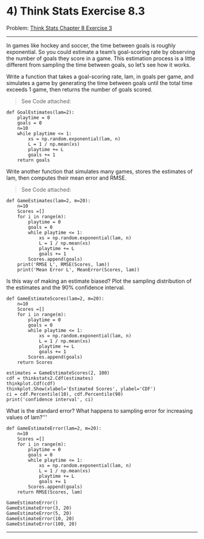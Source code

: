 # 4) Think Stats Exercise 8.3

Problem: [Think Stats Chapter 8 Exercise 3](http://greenteapress.com/thinkstats2/html/thinkstats2009.html#toc77)

---

In games like hockey and soccer, the time between goals is roughly exponential. So you could estimate a team’s goal-scoring rate by observing the number of goals they score in a game. This estimation process is a little different from sampling the time between goals, so let’s see how it works.

Write a function that takes a goal-scoring rate, lam, in goals per game, and simulates a game by generating the time between goals until the total time exceeds 1 game, then returns the number of goals scored.

> See Code attached:
```
def GoalEstimates(lam=2):
    playtime = 0
    goals = 0
    n=10
    while playtime <= 1:
        xs = np.random.exponential(lam, n)
        L = 1 / np.mean(xs)
        playtime += L
        goals += 1
    return goals
```

Write another function that simulates many games, stores the estimates of lam, then computes their mean error and RMSE.
> See Code attached:
```
def GameEstimates(lam=2, m=20):
    n=10
    Scores =[]
    for i in range(m):
        playtime = 0
        goals = 0
        while playtime <= 1:
            xs = np.random.exponential(lam, n)
            L = 1 / np.mean(xs)
            playtime += L
            goals += 1
        Scores.append(goals)
    print('RMSE L', RMSE(Scores, lam))
    print('Mean Error L', MeanError(Scores, lam))
```

Is this way of making an estimate biased? Plot the sampling distribution of the estimates and the 90% confidence interval. 
```
def GameEstimateScores(lam=2, m=20):
    n=10
    Scores =[]
    for i in range(m):
        playtime = 0
        goals = 0
        while playtime <= 1:
            xs = np.random.exponential(lam, n)
            L = 1 / np.mean(xs)
            playtime += L
            goals += 1
        Scores.append(goals)
    return Scores

estimates = GameEstimateScores(2, 100)
cdf = thinkstats2.Cdf(estimates)
thinkplot.Cdf(cdf)
thinkplot.Show(xlabel='Estimated Scores', ylabel='CDF')
ci = cdf.Percentile(10), cdf.Percentile(90)
print('confidence interval', ci)
```

What is the standard error? What happens to sampling error for increasing values of lam?'''
```
def GameEstimateError(lam=2, m=20):
    n=10
    Scores =[]
    for i in range(m):
        playtime = 0
        goals = 0
        while playtime <= 1:
            xs = np.random.exponential(lam, n)
            L = 1 / np.mean(xs)
            playtime += L
            goals += 1
        Scores.append(goals)
    return RMSE(Scores, lam)

GameEstimateError()
GameEstimateError(3, 20)
GameEstimateError(5, 20)
GameEstimateError(10, 20)
GameEstimateError(100, 20)
```

---
